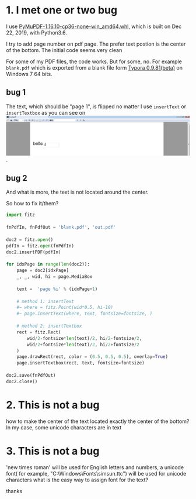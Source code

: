 # 1. I met one or two bug
I use [PyMuPDF-1.16.10-cp36-none-win_amd64.whl](https://pypi.org/project/PyMuPDF/#files), which is built on Dec 22, 2019, with Python3.6.

I try to add page number on pdf page. The prefer text postion is the center of the bottom. The initial code seems very clean

For some of my PDF files, the code works. But for some, no. For example `blank.pdf` which is exported from a blank file form [Typora 0.9.81(beta)](https://typora.io/) on Windows 7 64 bits. 

## bug 1
The text, which should be "page 1", is flipped no matter I use `insertText` or `insertTextbox` as you can see on ![flipped_text.png](flipped_text.png) .

## bug 2
And what is more, the text is not located around the center.

So how to fix it/them?

```python
import fitz

fnPdfIn, fnPdfOut = 'blank.pdf', 'out.pdf'

doc2 = fitz.open()
pdfIn = fitz.open(fnPdfIn)
doc2.insertPDF(pdfIn)

for idxPage in range(len(doc2)):
    page = doc2[idxPage]
    _, _, wid, hi = page.MediaBox

    text =  'page %i' % (idxPage+1)

    # method 1: insertText
    #~ where = fitz.Point(wid*0.5, hi-10)
    #~ page.insertText(where, text, fontsize=fontsize, )

    # method 2: insertTextbox
    rect = fitz.Rect(
        wid/2-fontsize*len(text)/2, hi/2-fontsize/2,
        wid/2+fontsize*len(text)/2, hi/2+fontsize/2
    )
    page.drawRect(rect, color = (0.5, 0.5, 0.5), overlay=True)
    page.insertTextbox(rect, text, fontsize=fontsize)

doc2.save(fnPdfOut)
doc2.close()
```

# 2. This is not a bug
how to make the center of the text located exactly the center of the bottom? In my case, some unicode characters are in text

# 3. This is not a bug
'new times roman' will be used for English letters and numbers, a unicode font( for example, "C:\Windows\Fonts\simsun.ttc") will be used for unicode characters
what is the easy way to assign font for the text?

thanks

